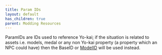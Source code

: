 ```yaml
---
title: Param IDs
layout: default
has_children: true
parent: Modding Resources
---
```


ParamIDs are IDs used to reference Yo-kai; if the situation is related to assets i.e. models, medal or any non Yo-kai property (a property which an NPC could have) then the BaseID or [ModelID](./character-ids.html) will be used instead.
